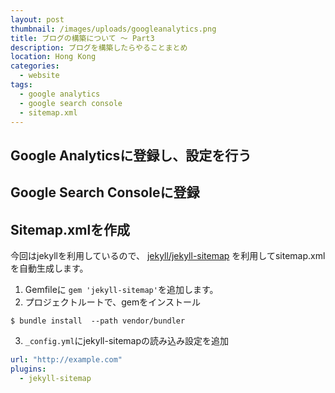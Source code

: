 ```yaml
---
layout: post
thumbnail: /images/uploads/googleanalytics.png
title: ブログの構築について 〜 Part3
description: ブログを構築したらやることまとめ
location: Hong Kong
categories:
  - website
tags:
  - google analytics
  - google search console
  - sitemap.xml
---
```

## Google Analyticsに登録し、設定を行う

## Google Search Consoleに登録

## Sitemap.xmlを作成
今回はjekyllを利用しているので、 [jekyll/jekyll-sitemap](https://github.com/jekyll/jekyll-sitemap) を利用してsitemap.xmlを自動生成します。

1. Gemfileに `gem 'jekyll-sitemap'`を追加します。
2. プロジェクトルートで、gemをインストール
```
$ bundle install  --path vendor/bundler
```
3. `_config.yml`にjekyll-sitemapの読み込み設定を追加

```yml
url: "http://example.com"
plugins:
  - jekyll-sitemap
```

